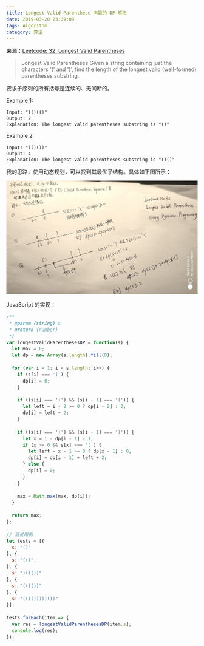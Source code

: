 ```yaml
---
title: Longest Valid Parenthese 问题的 DP 解法
date: 2019-03-20 23:39:09
tags: Algorithm
category: 算法
---
```


来源：[Leetcode: 32. Longest Valid Parentheses](https://leetcode.com/problems/longest-valid-parentheses/)

> Longest Valid Parentheses
> Given a string containing just the characters '(' and ')', find the length of the longest valid (well-formed) parentheses substring.

要求子序列的所有括号是连续的、无间断的。

<!-- more -->

Example 1:

```
Input: "(()(()"
Output: 2
Explanation: The longest valid parentheses substring is "()"
```

Example 2:

```
Input: ")()())"
Output: 4
Explanation: The longest valid parentheses substring is "()()"
```

我的思路，使用动态规划，可以找到其最优子结构。具体如下图所示：

<img src="/images/2019/03/longest-valid-parenthese-my-solution-q80.jpeg" />

JavaScript 的实现：

```javascript
/**
 * @param {string} s
 * @return {number}
 */
var longestValidParenthesesDP = function(s) {
  let max = 0;
  let dp = new Array(s.length).fill(0);

  for (var i = 1; i < s.length; i++) {
    if (s[i] === '(') {
      dp[i] = 0;
    }

    if ((s[i] === ')') && (s[i - 1] === '(')) {
      let left = i - 2 >= 0 ? dp[i - 2] : 0;
      dp[i] = left + 2;
    }

    if ((s[i] === ')') && (s[i - 1] === ')')) {
      let x = i - dp[i - 1] - 1;
      if (x >= 0 && s[x] === '(') {
        let left = x - 1 >= 0 ? dp[x - 1] : 0;
        dp[i] = dp[i - 1] + left + 2;
      } else {
        dp[i] = 0;
      }
    }

    max = Math.max(max, dp[i]);
  }

  return max;
};

// 测试用例
let tests = [{
  s: "()"
}, {
  s: "(()",
}, {
  s: ")()())"
}, {
  s: "(()())"
}, {
  s: "(()()))))())"
}];

tests.forEach(item => {
  var res = longestValidParenthesesDP(item.s);
  console.log(res);
});
```
